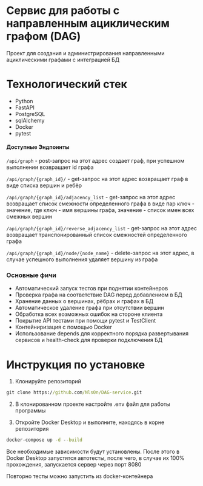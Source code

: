 # Сервис для работы с направленным ациклическим графом (DAG)

Проект для создания и администрирования направленными ациклическими графами с интеграцией БД 
# Технологический стек
- Python 
- FastAPI
- PostgreSQL
- sqlAlchemy
- Docker
- pytest
#### Доступные Эндпоинты
`/api/graph` - post-запрос на этот адрес создает граф, при  успешном выполнении возвращает id графа

`/api/graph/{graph_id}/` - get-запрос на этот адрес возвращает граф в виде списка вершин и ребёр

`/api/graph/{graph_id}/adjacency_list` - get-запрос на этот адрес возвращает список смежности определенного графа в виде пар ключ - значение, где ключ - имя вершины графа, значение - список имен всех смежных вершин

`/api/graph/{graph_id}/reverse_adjacency_list` - get-запрос на этот адрес возвращает транспонированный список смежностей определенного графа

`/api/graph/{graph_id}/node/{node_name}` - delete-запрос на этот адрес, в случае успешного выполнения удаляет вершину из графа 

### Основные фичи
- Автоматический запуск тестов при поднятии контейнеров
- Проверка графа на соответствие DAG перед добавлением в БД
- Хранение данных о вершинах, рёбрах и графах в БД
- Автоматическое удаление графа при отсутствии вершин
- Обработка всех возможных ошибок на стороне клиента
- Покрытие API тестами при помощи pytest и TestClient
- Контейниризация с помощью Docker
- Использование depends для корректного порядка развертывания сервисов и health-check для проверки подключения БД


# Инструкция по установке
1. Клонируйте репозиторий
``` cmd
git clone https://github.com/Nls0n/DAG-service.git
```
2. В клонированном проекте настройте .env файл для работы программы

3. Откройте Docker Desktop и выполните, находясь в корне репозитория
``` cmd
docker-compose up -d --build
```
Все необходимые зависимости будут установлены.
После этого в Docker Desktop запустятся автотесты, после чего, в случае их 100% прохождения, запускается сервер через порт 8080

Повторно тесты можно запустить из docker-контейнера


